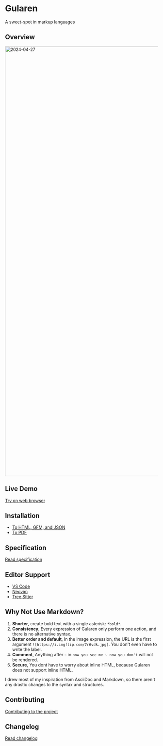 # Gularen
A sweet-spot in markup languages

## Overview
<img width="1418" alt="2024-04-27" src="https://github.com/noorwachid/gularen/assets/42460975/2daa4dc3-a67f-4c09-8fb2-e239f2152c3e">

## Live Demo
[Try on web browser](https://noorwach.id/gularen-web/)

## Installation
- [To HTML, GFM, and JSON](cli/readme.md)
- [To PDF](https://github.com/noorwachid/gularen-pdf)

## Specification
[Read specification](resource/spec/readme.md)

## Editor Support
- [VS Code](https://marketplace.visualstudio.com/items?itemName=nwachid.gularen)
- [Neovim](https://github.com/noorwachid/nvim-gularen)
- [Tree Sitter](https://github.com/noorwachid/tree-sitter-gularen)

## Why Not Use Markdown?
1. **Shorter**, create bold text with a single asterisk: `*bold*`.
2. **Consistency**, Every expression of Gularen only perform one action, and there is no alternative syntax.
3. **Better order and default**, In the image expression, the URL is the first argument `![https://i.imgflip.com/7r6vdk.jpg]`. You don't even have to write the label.
4. **Comment**, Anything after `~` in `now you see me ~ now you don't` will not be rendered.
5. **Secure**, You dont have to worry about inline HTML, because Gularen does not support inline HTML.

I drew most of my inspiration from AsciiDoc and Markdown, so there aren't any drastic changes to the syntax and structures.

## Contributing
[Contributing to the project](contributing.md)

## Changelog
[Read changelog](changelog.md)
